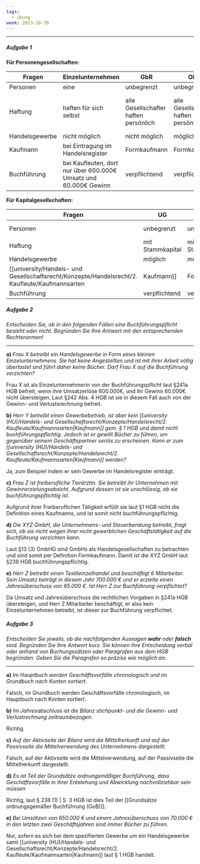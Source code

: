 ```yaml
---
tags:
  - übung
week: 2023-10-30
---
```

***
##### Aufgabe 1

**Für Personengesellschaften:**

| Fragen         | Einzelunternehmen                                                | GbR                                   | OHG                                   | KG                                             |
| -------------- | ---------------------------------------------------------------- | ------------------------------------- | ------------------------------------- | ---------------------------------------------- |
| Personen       | eine                                                             | unbegrenzt                            | unbegrenzt                            | unbegrenzt                                     |
| Haftung        | haften für sich selbst                                           | alle Gesellschafter haften persönlich | alle Gesellschafter haften persönlich | Haftung nur mit Kapitalanlage bei Kommandisten |
| Handelsgewerbe | nicht möglich                                                    | nicht möglich                         | möglich                               | möglich                                        |
| Kaufmann       | bei Eintragung im Handelsregister                                | Formkaufmann                          | Formkaufmann                          | Formkaufmann                                   |
| Buchführung    | bei Kaufleuten, dort nur über 600.000€ Umsatz und 60.000€ Gewinn | verpflichtend                         | verpflichtend                         | verpflichtend                                  |

**Für Kapitalgesellschaften:**

| Fragen         | UG               | GmbH             | AG               |
| -------------- | ---------------- | ---------------- | ---------------- |
| Personen       | unbegrenzt       | unbegrenzt       | mindestens drei  |
| Haftung        | mit Stammkapital | mit Stammkapital | mit Stammkapital |
| Handelsgewerbe | möglich          | möglich          | möglich          |
| [[university/Handels- und Gesellschaftsrecht/Konzepte/Handelsrecht/2. Kaufleute/Kaufmannsarten|Kaufmann]]       | Formkaufmann     | Formkaufmann     | Formkaufmann     |
| Buchführung    | verpflichtend    | verpflichtend    | verpflichtend    | 

##### Aufgabe 2
*Entscheiden Sie, ob in den folgenden Fällen eine Buchführungspflicht besteht oder nicht. Begründen Sie Ihre Antwort mit den entsprechenden Rechtsnormen!*
***

**a)**
*Frau X betreibt ein Handelsgewerbe in Form eines kleinen Einzelunternehmens. Sie hat keine Angestellten und ist mit ihrer Arbeit völlig überlastet und führt daher keine Bücher. Darf Frau X auf die Buchführung verzichten?*

Frau X ist als Einzelunternehmerin von der Buchführungspflicht laut §241a HGB befreit, wenn ihre Umsatzerlöse 600.000€,  und ihr Gewinn 60.000€ nicht übersteigen. Laut §242 Abs. 4 HGB ist sie in diesem Fall auch von der Gewinn- und Verlustsrechnung befreit.

**b)**
*Herr Y betreibt einen Gewerbebetrieb, ist aber kein [[university (HU)/Handels- und Gesellschaftsrecht/Konzepte/Handelsrecht/2. Kaufleute/Kaufmannsarten|Kaufmann]] gem. § 1 HGB und damit nicht buchführungspflichtig. Jedoch ist er gewillt Bücher zu führen, um gegenüber seinem Geschäftspartner seriös zu erscheinen. Kann er zum [[university (HU)/Handels- und Gesellschaftsrecht/Konzepte/Handelsrecht/2. Kaufleute/Kaufmannsarten|Kaufmann]] werden?*

Ja, zum Beispiel indem er sein Gewerbe im Handelsregister einträgt.

**c)**
*Frau Z ist freiberufliche Tierärztin. Sie betreibt ihr Unternehmen mit Gewinnerzielungsabsicht. Aufgrund dessen ist sie unschlüssig, ob sie buchführungspflichtig ist.*

Aufgrund ihrer Freiberuflichen Tätigkeit erfüllt sie laut §1 HGB nicht die Definition eines Kaufmanns, und ist somit nicht buchführungspflichtig.

**d)**
*Die XYZ GmbH, die Unternehmens- und Steuerberatung betreibt, fragt sich, ob sie nicht wegen ihrer nicht gewerblichen Geschäftstätigkeit auf die Buchführung verzichten kann.*

Laut §13 (3) GmbHG sind GmbHs als Handelsgesellschaften zu betrachten und sind somit per Definition Formkaufmann. Damit ist die XYZ GmbH laut §238 HGB buchführungspflichtig.

**e)**
*Herr Z betreibt einen Textileinzelhandel und beschäftigt 6 Mitarbeiter. Sein Umsatz beträgt in diesem Jahr 700.000 € und er erzielte einen Jahresüberschuss von 65.000 €. Ist Herr Z zur Buchführung verpflichtet?*

Da Umsatz und Jahresüberschuss die rechtlichen Vorgaben in §241a HGB übersteigen, und Herr Z Mitarbeiter beschäftigt, er also kein Einzelunternehmen betreibt, ist dieser zur Buchführung verpflichtet.

##### Aufgabe 3
*Entscheiden Sie jeweils, ob die nachfolgenden Aussagen **wahr** oder **falsch** sind. Begründen Sie Ihre Antwort kurz. Sie können ihre Entscheidung verbal oder anhand von Buchungssätzen oder Paragrafen aus dem HGB begründen. Geben Sie die Paragrafen so präzise wie möglich an.*
***

**a)**
*Im Hauptbuch werden Geschäftsvorfälle chronologisch und im Grundbuch nach Konten sortiert.*

Falsch, im Grundbuch werden Geschäftsvorfälle chronologisch, im Hauptbuch nach Konten sortiert.

**b)**
*Im Jahresabschluss ist die Bilanz stichpunkt- und die Gewinn- und Verlustrechnung zeitraumbezogen.*

Richtig.

**c)**
*Auf der Aktivseite der Bilanz wird die Mittelherkunft und auf der Passivseite die Mittelverwendung des Unternehmens dargestellt.*

Falsch, auf der Aktivseite wird die Mittelverwendung, auf der Passivseite die Mittelherkunft dargestellt.

**d)**
*Es ist Teil der Grundsätze ordnungsmäßiger Buchführung, dass Geschäftsvorfälle in ihrer Entstehung und Abwicklung nachvollziehbar sein müssen*

Richtig, laut § 238 (1) | S. 3 HGB ist dies Teil der [[Grundsätze ordnungsgemäßer Buchführung (GoB)]].

**e)**
*Bei Umsätzen von 650.000 € und einem Jahresüberschuss von 70.000 € in den letzten zwei Geschäftsjahren sind immer Bücher zu führen.*

Nur, sofern es sich bei dem spezifierten Gewerbe um ein Handelsgewerbe samt [[university (HU)/Handels- und Gesellschaftsrecht/Konzepte/Handelsrecht/2. Kaufleute/Kaufmannsarten|Kaufmann]] laut § 1 HGB handelt.